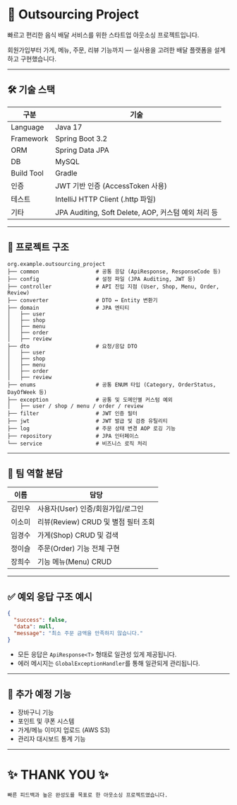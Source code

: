 # 🛵 Outsourcing Project

빠르고 편리한 음식 배달 서비스를 위한 스타트업 아웃소싱 프로젝트입니다.

회원가입부터 가게, 메뉴, 주문, 리뷰 기능까지 — 실사용을 고려한 배달 플랫폼을 설계하고 구현했습니다.

---

## 🛠 기술 스택

| 구분 | 기술 |
| --- | --- |
| Language | Java 17 |
| Framework | Spring Boot 3.2 |
| ORM | Spring Data JPA |
| DB | MySQL |
| Build Tool | Gradle |
| 인증 | JWT 기반 인증 (AccessToken 사용) |
| 테스트 | IntelliJ HTTP Client (.http 파일) |
| 기타 | JPA Auditing, Soft Delete, AOP, 커스텀 예외 처리 등 |

---

## 📂 프로젝트 구조

```
org.example.outsourcing_project
├── common                  # 공통 응답 (ApiResponse, ResponseCode 등)
├── config                  # 설정 파일 (JPA Auditing, JWT 등)
├── controller              # API 진입 지점 (User, Shop, Menu, Order, Review)
├── converter               # DTO ↔️ Entity 변환기
├── domain                  # JPA 엔티티
│   ├── user
│   ├── shop
│   ├── menu
│   ├── order
│   ├── review
├── dto                     # 요청/응답 DTO
│   ├── user
│   ├── shop
│   ├── menu
│   ├── order
│   ├── review
├── enums                   # 공통 ENUM 타입 (Category, OrderStatus, DayOfWeek 등)
├── exception               # 공통 및 도메인별 커스텀 예외
│   ├── user / shop / menu / order / review
├── filter                  # JWT 인증 필터
├── jwt                     # JWT 발급 및 검증 유틸리티
├── log                     # 주문 상태 변경 AOP 로깅 기능
├── repository              # JPA 인터페이스
└── service                 # 비즈니스 로직 처리

```

---

## 👥 팀 역할 분담

| 이름 | 담당 |
| --- | --- |
| 김민우 | 사용자(User) 인증/회원가입/로그인 |
| 이소미 | 리뷰(Review) CRUD 및 별점 필터 조회 |
| 임경수  | 가게(Shop) CRUD 및 검색  |
| 정이슬  | 주문(Order) 기능 전체 구현  |
| 장희수 | 기능 메뉴(Menu) CRUD |

---

## ✅ 예외 응답 구조 예시

```json
{
  "success": false,
  "data": null,
  "message": "최소 주문 금액을 만족하지 않습니다."
}
```

- 모든 응답은 `ApiResponse<T>` 형태로 일관성 있게 제공됩니다.
- 에러 메시지는 `GlobalExceptionHandler`를 통해 일관되게 관리됩니다.

---

## 📌 추가 예정 기능

- 장바구니 기능
- 포인트 및 쿠폰 시스템
- 가게/메뉴 이미지 업로드 (AWS S3)
- 관리자 대시보드 통계 기능

---

# ✨ THANK YOU ✨

```
빠른 피드백과 높은 완성도를 목표로 한 아웃소싱 프로젝트였습니다.
```
